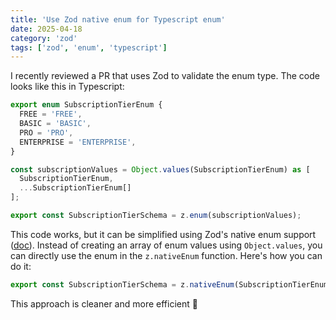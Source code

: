 ```yaml
---
title: 'Use Zod native enum for Typescript enum'
date: 2025-04-18
category: 'zod'
tags: ['zod', 'enum', 'typescript']
---
```


I recently reviewed a PR that uses Zod to validate the enum type. The code looks like this in Typescript:

```typescript
export enum SubscriptionTierEnum {
  FREE = 'FREE',
  BASIC = 'BASIC',
  PRO = 'PRO',
  ENTERPRISE = 'ENTERPRISE',
}

const subscriptionValues = Object.values(SubscriptionTierEnum) as [
  SubscriptionTierEnum,
  ...SubscriptionTierEnum[]
];

export const SubscriptionTierSchema = z.enum(subscriptionValues);
```

This code works, but it can be simplified using Zod's native enum support ([doc](https://zod.dev/?id=native-enums)). Instead of creating an array of enum values using `Object.values`, you can directly use the enum in the `z.nativeEnum` function. Here's how you can do it:

```typescript
export const SubscriptionTierSchema = z.nativeEnum(SubscriptionTierEnum);
```

This approach is cleaner and more efficient 🥰
